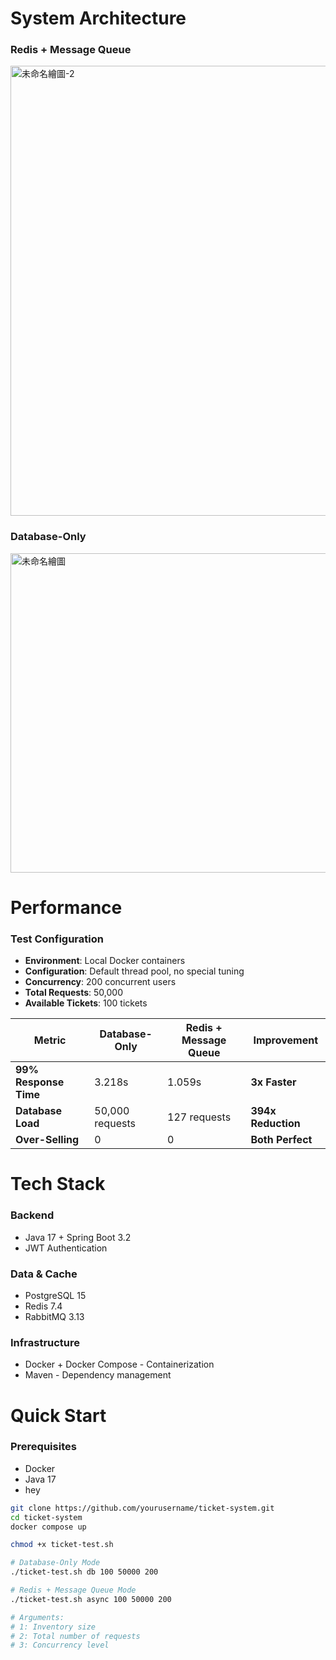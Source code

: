 # **System Architecture**

### Redis + Message Queue
<img width="960" height="720" alt="未命名繪圖-2" src="https://github.com/user-attachments/assets/8fe43751-e8c7-41aa-b500-9ac343502e7d" />

### Database-Only
<img width="649" height="511" alt="未命名繪圖" src="https://github.com/user-attachments/assets/d7dfe758-05dc-4e8a-8880-9c9aeb23ec97" />

# **Performance**

### **Test Configuration**

* **Environment**: Local Docker containers
* **Configuration**: Default thread pool, no special tuning
* **Concurrency**: 200 concurrent users
* **Total Requests**: 50,000
* **Available Tickets**: 100 tickets


| Metric                | Database-Only   | Redis + Message Queue | Improvement        |
| --------------------- | --------------- | --------------------- | ------------------ |
| **99% Response Time** | 3.218s          | 1.059s                | **3x Faster**      |
| **Database Load**     | 50,000 requests | 127 requests          | **394x Reduction** |
| **Over-Selling**      | 0               | 0                     | **Both Perfect**   |

# **Tech Stack**

### Backend

* Java 17 + Spring Boot 3.2
* JWT Authentication

### Data & Cache

* PostgreSQL 15
* Redis 7.4
* RabbitMQ 3.13

### Infrastructure

* Docker + Docker Compose - Containerization
* Maven - Dependency management

# **Quick Start**

### Prerequisites

* Docker
* Java 17
* hey

```bash
git clone https://github.com/yourusername/ticket-system.git
cd ticket-system
docker compose up

chmod +x ticket-test.sh

# Database-Only Mode
./ticket-test.sh db 100 50000 200

# Redis + Message Queue Mode
./ticket-test.sh async 100 50000 200

# Arguments:
# 1: Inventory size
# 2: Total number of requests
# 3: Concurrency level
```
